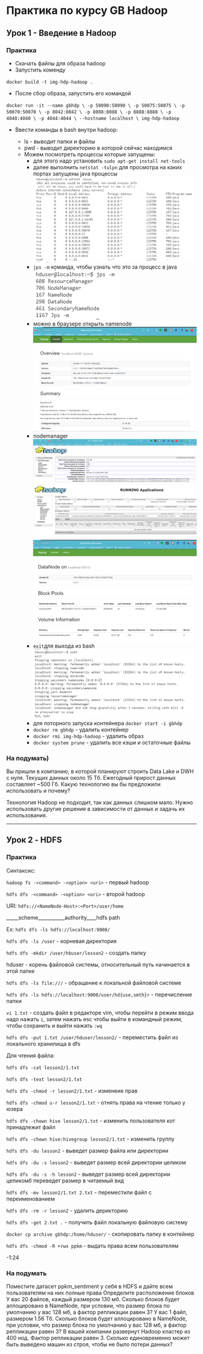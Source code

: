 # Практика по курсу GB Hadoop

## Урок 1 - Введение в Hadoop

### **Практика**

- Скачать файлы для образа hadoop
- Запустить коменду 

`docker build -t img-hdp-hadoop .`
- После сбор образа, запустить его командой 

`docker run -it --name gbhdp \
-p 50090:50090 \
-p 50075:50075 \
-p 50070:50070 \
-p 8042:8042 \
-p 8088:8088 \
-p 8888:8888 \
-p 4040:4040 \
-p 4044:4044 \
--hostname localhost \
img-hdp-hadoop`
- Ввести команды в bash внутри hadoop:

    + ls - выводит папки и файлы
    + pwd - выводит директорию в которой сейчас находимся
    + Можем посмотреть процессы которые запущены:
        - для этого надо установить `sudo apt-get install net-tools`
        - далее выполнить `netstat -tulpn`
        для просмотра на каких портах запущены java процессы
        ![](https://github.com/stitsyuk98/big_data_hadoop/blob/main/screenshots/Снимок2.PNG)
        - `jps -m`  команда, чтобы узнать что это за процесс в java
        ![](https://github.com/stitsyuk98/big_data_hadoop/blob/main/screenshots/Снимок1.PNG)
        - можно в браузере открыть namenode 
        ![](https://github.com/stitsyuk98/big_data_hadoop/blob/main/screenshots/Снимок3.PNG)
        - nodemanager
        ![](https://github.com/stitsyuk98/big_data_hadoop/blob/main/screenshots/Снимок4.PNG)
        ![](https://github.com/stitsyuk98/big_data_hadoop/blob/main/screenshots/Снимок6.PNG)
        ![](https://github.com/stitsyuk98/big_data_hadoop/blob/main/screenshots/Снимок7.PNG)
        - `exit`для выхода из bash
        ![](https://github.com/stitsyuk98/big_data_hadoop/blob/main/screenshots/Снимок5.PNG)
        - для поторного запуска контейнера `docker start -i gbhdp`
        - `docker rm gbhdp`  - удалить контейнер
        - `docker rmi img-hdp-hadoop` - удалить образ
        - `docker system prune` - удалить все кэши и остаточные файлы

### **На подумать)**

Вы пришли в компанию, в которой планируют строить Data Lake и DWH с нуля. Текущих данных около 15 Тб. Ежегодный прирост данных составляет ~500 Гб. Какую технологию вы бы предложили использовать и почему?

Технология Hadoop не подходит, так как данных слишком мало. Нужно использовать другие решения в зависимости от данных и задачь их использования.

----

## Урок 2 - HDFS

### **Практика**

Синтаксис:

`hadoop fs -<command> -<option> <uri>` - первый hadoop

`hdfs dfs -<command> -<option> <uri>` - второй hadoop

URI:  `hdfs://<NameNode-Host>:<Port>/user/home`

_____scheme___________authority____hdfs path

Ex: `hdfs dfs -ls hdfs://localhost:9000/`

`hdfs dfs -ls /user` - корневая директория

`hdfs dfs -mkdir /user/hbuser/lesson2` - создать папку

hduser - корень файловой системы, относительный путь начинается в этой папке

`hdfs dfs -ls file:///` - обращение к локальной файловой системе

`hdfs dfs -ls hdfs://localhost:9000/user/hd{use,smth}r` - перечисление папки

`vi 1.txt` -  создать файл в редакторе vim, чтобы перейти в режим ввода надо нажать `i`, затем нажать esc чтобы выйти в командный режим, чтобы сохранить и выйти нажать `:wq`

`hdfs dfs -put 1.txt /user/hduser/lesson2/` - переместить файл из локального хранилища в dfs

Для чтения файла:

`hdfs dfs -cat lesson2/1.txt`

`hdfs dfs -text lesson2/1.txt`

`hdfs dfs -chmod -r lesson2/1.txt` - изменеие прав

`hdfs dfs -chmod u-r lesson2/1.txt` - отнять права на чтение только у юзера

`hdfs dfs -chown hive lesson2/1.txt` - изменить пользователя кот принадлежит файл

`hdfs dfs -chown hive:hivegroup lesson2/1.txt` - изменить группу

`hdfs dfs -du lesson2` - выведет размер файла или директории

`hdfs dfs -du -s lesson2` - выведет размер всей директории целиком

`hdfs dfs -du -s -h lesson2` - выведет размер всей директории целикомб переведет размер в читаемый вид

`hdfs dfs -mv lesson2/1.txt 2.txt` - переместили файл с переименованием

`hdfs dfs -rm -r lesson2` - удалить дерикторию

`hdfs dfs -get 2.txt .` - получить файл локальную файловую систему

`docker cp archive gbhdp:/home/hduser/` - скопировать папку в контейнер

`hdfs dfs -chmod -R +rwx ppkm` - выдать права всем пользователям

-1:24




### **На подумать**


Поместите датасет ppkm_sentiment у себя в HDFS и дайте всем пользователям на них полные права
Определите расположение блоков
У вас 20 файлов, каждый размером 130 мб. Сколько блоков будет аллоцировано в NameNode, при условии, что размер блока по умолчанию у вас 128 мб, а фактор репликации равен 3?
У вас 1 файл, размером 1.56 Тб. Сколько блоков будет аллоцировано в NameNode, при условии, что размер блока по умолчанию у вас 128 мб, а фактор репликации равен 3?
В вашей компании развернут Hadoop кластер из 400 нод. Фактор репликации равен 3. Сколько единовременно может быть выведено машин из строя, чтобы не было потери данных?